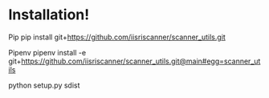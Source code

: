 # Installation!
Pip
pip install git+https://github.com/iisriscanner/scanner_utils.git

Pipenv
pipenv install -e git+https://github.com/iisriscanner/scanner_utils.git@main#egg=scanner_utils


python setup.py sdist
